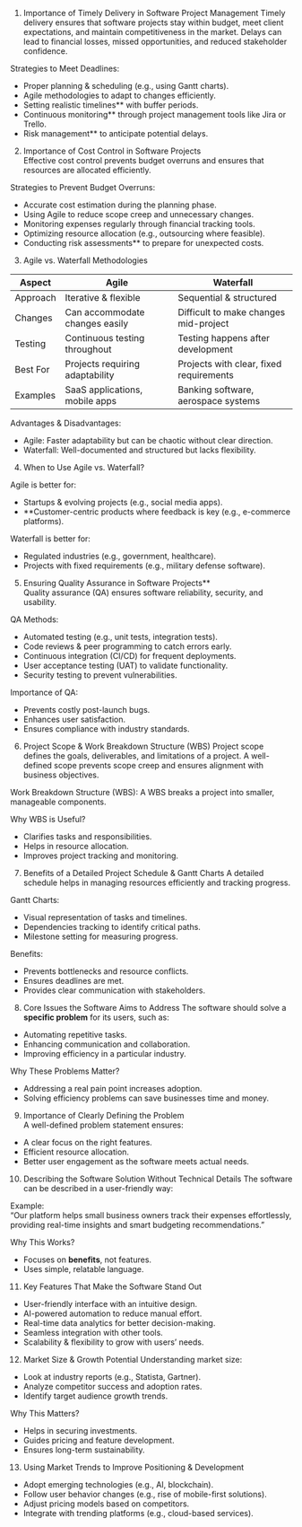 1. Importance of Timely Delivery in Software Project Management 
Timely delivery ensures that software projects stay within budget, meet client expectations, and maintain competitiveness in the market. Delays can lead to financial losses, missed opportunities, and reduced stakeholder confidence.  

Strategies to Meet Deadlines: 
- Proper planning & scheduling (e.g., using Gantt charts).  
- Agile methodologies to adapt to changes efficiently.  
- Setting realistic timelines** with buffer periods.  
- Continuous monitoring** through project management tools like Jira or Trello.  
- Risk management** to anticipate potential delays.  


2. Importance of Cost Control in Software Projects  
Effective cost control prevents budget overruns and ensures that resources are allocated efficiently.  

Strategies to Prevent Budget Overruns: 
- Accurate cost estimation during the planning phase.  
- Using Agile to reduce scope creep and unnecessary changes.  
- Monitoring expenses regularly through financial tracking tools.  
- Optimizing resource allocation (e.g., outsourcing where feasible).  
- Conducting risk assessments** to prepare for unexpected costs.  

3. Agile vs. Waterfall Methodologies

| Aspect | Agile | Waterfall |
|--------|-------|----------|
| Approach | Iterative & flexible | Sequential & structured |
| Changes | Can accommodate changes easily | Difficult to make changes mid-project |
| Testing | Continuous testing throughout | Testing happens after development |
| Best For | Projects requiring adaptability | Projects with clear, fixed requirements |
| Examples | SaaS applications, mobile apps | Banking software, aerospace systems |

Advantages & Disadvantages: 
- Agile: Faster adaptability but can be chaotic without clear direction.  
- Waterfall: Well-documented and structured but lacks flexibility.  

4. When to Use Agile vs. Waterfall?

Agile is better for: 
- Startups & evolving projects (e.g., social media apps).  
- **Customer-centric products where feedback is key (e.g., e-commerce platforms).  

Waterfall is better for:  
- Regulated industries (e.g., government, healthcare).  
- Projects with fixed requirements (e.g., military defense software).  


5. Ensuring Quality Assurance in Software Projects**  
Quality assurance (QA) ensures software reliability, security, and usability.  

QA Methods: 
- Automated testing (e.g., unit tests, integration tests).  
- Code reviews & peer programming to catch errors early.  
- Continuous integration (CI/CD) for frequent deployments.  
- User acceptance testing (UAT) to validate functionality.  
- Security testing to prevent vulnerabilities.  

Importance of QA:  
- Prevents costly post-launch bugs.  
- Enhances user satisfaction.  
- Ensures compliance with industry standards.  


6. Project Scope & Work Breakdown Structure (WBS)
Project scope defines the goals, deliverables, and limitations of a project. A well-defined scope prevents scope creep and ensures alignment with business objectives.  

Work Breakdown Structure (WBS): 
A WBS breaks a project into smaller, manageable components.  

Why WBS is Useful? 
- Clarifies tasks and responsibilities.  
- Helps in resource allocation.  
- Improves project tracking and monitoring.  


7. Benefits of a Detailed Project Schedule & Gantt Charts 
A detailed schedule helps in managing resources efficiently and tracking progress.  

Gantt Charts:  
- Visual representation of tasks and timelines.  
- Dependencies tracking to identify critical paths.  
- Milestone setting for measuring progress.  

Benefits:  
- Prevents bottlenecks and resource conflicts.  
- Ensures deadlines are met.  
- Provides clear communication with stakeholders.  


8. Core Issues the Software Aims to Address 
The software should solve a **specific problem** for its users, such as:  
- Automating repetitive tasks.  
- Enhancing communication and collaboration.  
- Improving efficiency in a particular industry.  

Why These Problems Matter? 
- Addressing a real pain point increases adoption.  
- Solving efficiency problems can save businesses time and money.  

9. Importance of Clearly Defining the Problem  
A well-defined problem statement ensures:  
- A clear focus on the right features.  
- Efficient resource allocation.  
- Better user engagement as the software meets actual needs.  


10. Describing the Software Solution Without Technical Details
The software can be described in a user-friendly way:  

Example:  
“Our platform helps small business owners track their expenses effortlessly, providing real-time insights and smart budgeting recommendations.”  

Why This Works?  
- Focuses on **benefits**, not features.  
- Uses simple, relatable language.  

11. Key Features That Make the Software Stand Out  
- User-friendly interface with an intuitive design.  
- AI-powered automation to reduce manual effort.  
- Real-time data analytics for better decision-making.  
- Seamless integration with other tools.  
- Scalability & flexibility to grow with users’ needs.  


12. Market Size & Growth Potential 
Understanding market size:  
- Look at industry reports (e.g., Statista, Gartner).  
- Analyze competitor success and adoption rates.  
- Identify target audience growth trends.  

Why This Matters? 
- Helps in securing investments.  
- Guides pricing and feature development.  
- Ensures long-term sustainability.  


13. Using Market Trends to Improve Positioning & Development  
- Adopt emerging technologies (e.g., AI, blockchain).  
- Follow user behavior changes (e.g., rise of mobile-first solutions).  
- Adjust pricing models based on competitors.  
- Integrate with trending platforms (e.g., cloud-based services).  




